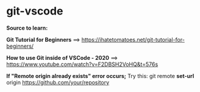 # git-vscode

**Source to learn:**

**Git Tutorial for Beginners** 
==> https://ihatetomatoes.net/git-tutorial-for-beginners/

**How to use Git inside of VSCode - 2020**
==> https://www.youtube.com/watch?v=F2DBSH2VoHQ&t=576s


**If "Remote origin already exists" error occurs;**
Try this: git remote **set-url** origin https://github.com/your/repository
